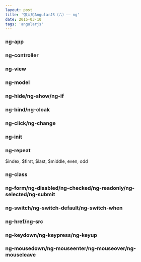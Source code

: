 ```yaml
---
layout: post
title: '强大的AngularJS（六）—— ng'
date: 2015-03-10
tags: 'angularjs'
---
```


### ng-app

### ng-controller

### ng-view

### ng-model

### ng-hide/ng-show/ng-if

### ng-bind/ng-cloak

### ng-click/ng-change

### ng-init

### ng-repeat
$index, $first, $last, $middle, even, odd

### ng-class

### ng-form/ng-disabled/ng-checked/ng-readonly/ng-selected/ng-submit

### ng-switch/ng-switch-default/ng-switch-when

### ng-href/ng-src

### ng-keydown/ng-keypress/ng-keyup

### ng-mousedown/ng-mouseenter/ng-mouseover/ng-mouseleave



